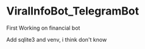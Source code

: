 # ViralInfoBot_TelegramBot
First Working on financial bot


Add sqlite3 and venv, i think
don't know

